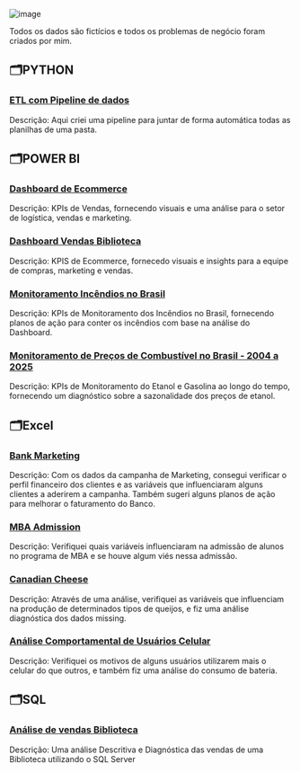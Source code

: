![image](https://github.com/user-attachments/assets/0bba30c6-64e7-47b8-851c-6d570d5c8f95)



Todos os dados são fictícios e todos os problemas de negócio foram criados por mim.
## 🗂️PYTHON

### [ETL com Pipeline de dados]()
Descrição: Aqui criei uma pipeline para juntar de forma automática todas as planilhas de uma pasta.
 
## 🗂️POWER BI

### [Dashboard de Ecommerce](https://github.com/massis93/Projetos_Analise_Dados/tree/main/PowerBI/Ecommerce)
Descrição: KPIs de Vendas, fornecendo visuais e uma análise para o setor de logística, vendas e marketing.

### [Dashboard Vendas Biblioteca](https://github.com/massis93/Projetos_Analise_Dados/tree/main/PowerBI/Biblioteca)
Descrição: KPIS de Ecommerce, fornecedo visuais e insights para a equipe de compras, marketing e vendas.

### [Monitoramento Incêndios no Brasil](https://github.com/massis93/Projetos_Analise_Dados/blob/main/PowerBI/Monitoramento%20Inc%C3%AAndios%20Brasil/README.md)
Descrição: KPIs de Monitoramento dos Incêndios no Brasil, fornecendo planos de ação para conter os incêndios com base na análise do Dashboard.

### [Monitoramento de Preços de Combustível no Brasil - 2004 a 2025](https://github.com/massis93/Projetos_Analise_Dados/tree/main/PowerBI/Pre%C3%A7os%20de%20Combust%C3%ADveis%20no%20Brasil)
Descrição: KPIs de Monitoramento do Etanol e Gasolina ao longo do tempo, fornecendo um diagnóstico sobre a sazonalidade dos preços de etanol.


## 🗂️Excel

### [Bank Marketing](https://github.com/massis93/Projetos_Analise_Dados/tree/main/Excel/Bank%20Marketing)
Descrição: Com os dados da campanha de Marketing, consegui verificar o perfil financeiro dos clientes e as variáveis que influenciaram alguns clientes a aderirem a campanha. Também sugeri alguns planos de ação para melhorar o faturamento do Banco.

### [MBA Admission](https://github.com/massis93/Projetos_Analise_Dados/tree/main/Excel/MBA)
Descrição: Verifiquei quais variáveis influenciaram na admissão de alunos no programa de MBA e se houve algum viés nessa admissão.

### [Canadian Cheese](https://github.com/massis93/Projetos_Analise_Dados/tree/main/Excel/Canadian%20Cheese)
Descrição: Através de uma análise, verifiquei as variáveis que influenciam na produção de determinados tipos de queijos, e fiz uma análise diagnóstica dos dados missing.

### [Análise Comportamental de Usuários Celular](https://github.com/massis93/Projetos_Analise_Dados/tree/main/Excel/Smartphone%20Behavior)
Descrição: Verifiquei os motivos de alguns usuários utilizarem mais o celular do que outros, e também fiz uma análise do consumo de bateria.

## 🗂️SQL

### [Análise de vendas Biblioteca](https://github.com/massis93/Projetos_Analise_Dados/tree/main/SQL/An%C3%A1lise%20de%20Vendas%20Biblioteca)
Descrição: Uma análise Descritiva e Diagnóstica das vendas de uma Biblioteca utilizando o SQL Server
